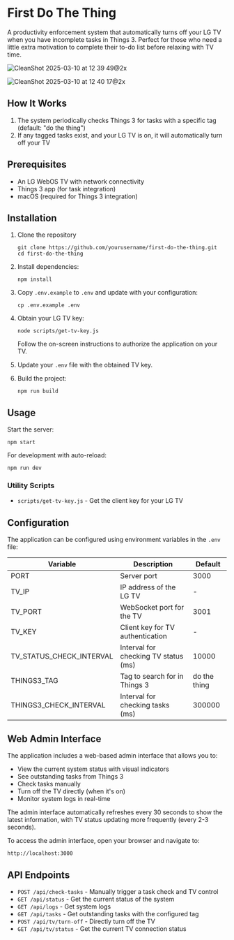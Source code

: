 # First Do The Thing

A productivity enforcement system that automatically turns off your LG TV when you have incomplete tasks in Things 3. Perfect for those who need a little extra motivation to complete their to-do list before relaxing with TV time.

![CleanShot 2025-03-10 at 12 39 49@2x](https://github.com/user-attachments/assets/6791bc67-9a14-453e-a649-d0f32b2aed57)

![CleanShot 2025-03-10 at 12 40 17@2x](https://github.com/user-attachments/assets/85ce0dc5-f1c7-48b3-bb19-548e67edf904)


## How It Works

1. The system periodically checks Things 3 for tasks with a specific tag (default: "do the thing")
2. If any tagged tasks exist, and your LG TV is on, it will automatically turn off your TV

## Prerequisites

- An LG WebOS TV with network connectivity
- Things 3 app (for task integration)
- macOS (required for Things 3 integration)

## Installation

1. Clone the repository

   ```
   git clone https://github.com/yourusername/first-do-the-thing.git
   cd first-do-the-thing
   ```

2. Install dependencies:

   ```
   npm install
   ```

3. Copy `.env.example` to `.env` and update with your configuration:

   ```
   cp .env.example .env
   ```

4. Obtain your LG TV key:

   ```
   node scripts/get-tv-key.js
   ```

   Follow the on-screen instructions to authorize the application on your TV.

5. Update your `.env` file with the obtained TV key.

6. Build the project:
   ```
   npm run build
   ```

## Usage

Start the server:

```
npm start
```

For development with auto-reload:

```
npm run dev
```

### Utility Scripts

- `scripts/get-tv-key.js` - Get the client key for your LG TV

## Configuration

The application can be configured using environment variables in the `.env` file:

| Variable                 | Description                          | Default      |
| ------------------------ | ------------------------------------ | ------------ |
| PORT                     | Server port                          | 3000         |
| TV_IP                    | IP address of the LG TV              | -            |
| TV_PORT                  | WebSocket port for the TV            | 3001         |
| TV_KEY                   | Client key for TV authentication     | -            |
| TV_STATUS_CHECK_INTERVAL | Interval for checking TV status (ms) | 10000        |
| THINGS3_TAG              | Tag to search for in Things 3        | do the thing |
| THINGS3_CHECK_INTERVAL   | Interval for checking tasks (ms)     | 300000       |

## Web Admin Interface

The application includes a web-based admin interface that allows you to:

- View the current system status with visual indicators
- See outstanding tasks from Things 3
- Check tasks manually
- Turn off the TV directly (when it's on)
- Monitor system logs in real-time

The admin interface automatically refreshes every 30 seconds to show the latest information, with TV status updating more frequently (every 2-3 seconds).

To access the admin interface, open your browser and navigate to:

```
http://localhost:3000
```

## API Endpoints

- `POST /api/check-tasks` - Manually trigger a task check and TV control
- `GET /api/status` - Get the current status of the system
- `GET /api/logs` - Get system logs
- `GET /api/tasks` - Get outstanding tasks with the configured tag
- `POST /api/tv/turn-off` - Directly turn off the TV
- `GET /api/tv/status` - Get the current TV connection status

